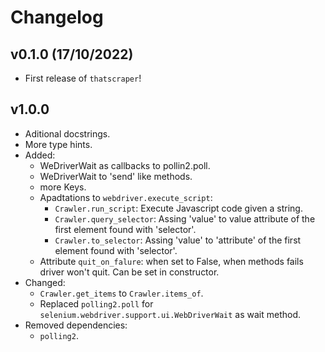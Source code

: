 # Changelog

<!--next-version-placeholder-->

## v0.1.0 (17/10/2022)

- First release of `thatscraper`!

## v1.0.0

- Aditional docstrings.
- More type hints.
- Added:
    - WeDriverWait as callbacks to pollin2.poll.
    - WeDriverWait to 'send' like methods.
    - more Keys.
    - Apadtations to `webdriver.execute_script`:
        - `Crawler.run_script`: Execute Javascript code given a string.
        - `Crawler.query_selector`: Assing 'value' to value attribute of the
                                            first element found with 'selector'.
        - `Crawler.to_selector`: Assing 'value' to 'attribute' of the
                                 first element found with 'selector'.
    - Attribute `quit_on_falure`: when set to False, when
      methods fails driver won't quit. Can be set in constructor.
- Changed:
  - `Crawler.get_items` to `Crawler.items_of`.
  - Replaced `polling2.poll` for `selenium.webdriver.support.ui.WebDriverWait` as wait method.
- Removed dependencies:
  - `polling2`.